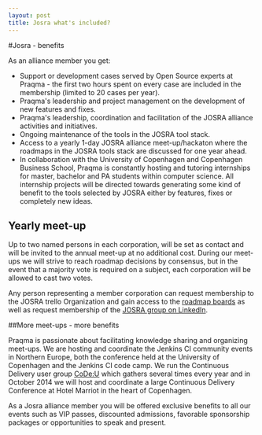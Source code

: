 ```yaml
---
layout: post
title: Josra what's included?
---
```

#Josra - benefits

As an alliance member you get:

* Support or development cases served by Open Source experts at Praqma - the first two hours spent on every case are included in the membership (limited to 20 cases per year).
* Praqma's leadership and project management on the development of new features and fixes.
* Praqma's leadership, coordination and facilitation of the JOSRA alliance activities and initiatives.
* Ongoing maintenance of the tools in the JOSRA tool stack.
* Access to a yearly 1-day JOSRA alliance meet-up/hackaton where the roadmaps in the JOSRA tools stack are discussed for one year ahead.
* In collaboration with the University of Copenhagen and Copenhagen Business School, Praqma is constantly hosting and tutoring internships for master, bachelor and PA students within computer science. All internship projects will be directed towards generating some kind of benefit to the tools selected by JOSRA either by features, fixes or completely new ideas.

## Yearly meet-up

Up to two named persons in each corporation, will be set as contact and will be invited to the annual meet-up at no additional cost. During our meet-ups we will strive to reach roadmap decisions by consensus, but in the event that a majority vote is required on a subject, each corporation will be allowed to cast two votes.

Any person representing a member corporation can request membership to the JOSRA trello Organization and gain access to the [roadmap boards](www.trello.com/josra) as well as request membership of the [JOSRA group on LinkedIn](https://www.linkedin.com/groups/Joint-Open-Source-Roadmap-Alliance-7403229).

##More meet-ups - more benefits

Praqma is passionate about facilitating knowledge sharing and organizing meet-ups. We are hosting and coordinate the Jenkins CI community events in Northern Europe, both the conference held at the University of Copenhagen and the Jenkins CI code camp. We run the Continuous Delivery user group [CoDe:U](http://www.codeu.eu/) which gathers several times every year and in October 2014 we will host and coordinate a large Continuous Delivery Conference at Hotel Marriot in the heart of Copenhagen.

As a Josra alliance member you will be offered exclusive benefits to all our events such as VIP passes, discounted admissions, favorable sponsorship packages or opportunities to speak and present.

